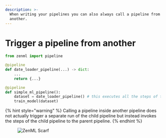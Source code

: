 ```yaml
---
description: >-
  When writing your pipelines you can also always call a pipeline from within
  another.
---
```


# Trigger a pipeline from another

```python
from zenml import pipeline

@pipeline
def date_loader_pipeline(...) -> dict:
    ...
    return {...}

@pipeline  
def simple_ml_pipeline():
    dataset = date_loader_pipeline() # this executes all the steps of this pipeline and gets the return value
    train_model(dataset)
```

{% hint style="warning" %}
Calling a pipeline inside another pipeline does not actually trigger a separate run of the child pipeline but instead invokes the steps of the child pipeline to the parent pipeline.
{% endhint %}
<!-- For scarf -->
<figure><img alt="ZenML Scarf" referrerpolicy="no-referrer-when-downgrade" src="https://static.scarf.sh/a.png?x-pxid=f0b4f458-0a54-4fcd-aa95-d5ee424815bc" /></figure>



